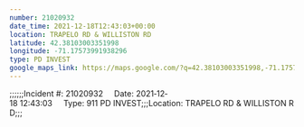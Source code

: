 ```yaml
---
number: 21020932
date_time: 2021-12-18T12:43:03+00:00
location: TRAPELO RD & WILLISTON RD
latitude: 42.38103003351998
longitude: -71.17573991938296
type: PD INVEST
google_maps_link: https://maps.google.com/?q=42.38103003351998,-71.17573991938296
---
```


;;;;;;Incident #: 21020932     Date: 2021‐12‐18 12:43:03     Type: 911 PD INVEST;;;Location: TRAPELO RD & WILLISTON RD;;;

